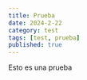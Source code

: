 ```yaml
---
title: Prueba
date: 2024-2-22
category: test
tags: [test, prueba]
published: true
---
```


Esto es una prueba
